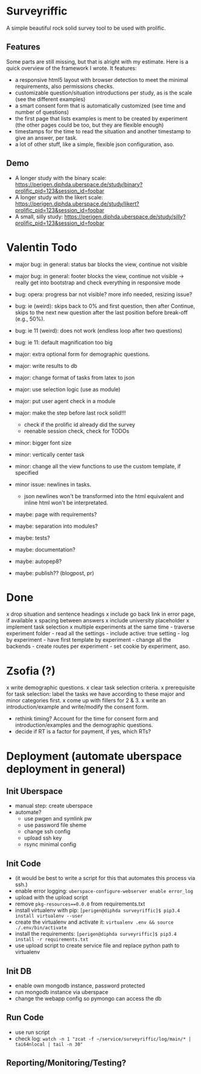 # Surveyriffic

A simple beautiful rock solid survey tool to be used with prolific.

## Features

Some parts are still missing, but that is alright with my estimate.
Here is a quick overview of the framework I wrote. It features:

 - a responsive html5 layout with browser detection to meet the minimal
   requirements, also permissions checks.
 - customizable question/situation introductions per study, as is
   the scale (see the different examples)
 - a smart consent form that is automatically customized (see time and
   number of questions)
 - the first page that lists examples is ment to be created by
   experiment (the other pages could be too, but they are flexible
   enough)
 - timestamps for the time to read the situation and another timestamp
   to give an answer, per task.
 - a lot of other stuff, like a simple, flexible json configuration, aso.

## Demo

 - A longer study with the binary scale: <https://perigen.diphda.uberspace.de/study/binary?prolific_pid=123&session_id=foobar>
 - A longer study with the likert scale: <https://perigen.diphda.uberspace.de/study/likert?prolific_pid=123&session_id=foobar>
 - A small, silly study: <https://perigen.diphda.uberspace.de/study/silly?prolific_pid=123&session_id=foobar>

# Valentin Todo

 - major bug: in general: status bar blocks the view, continue not visible
 - major bug: in general: footer blocks the view, continue not visible
 -> really get into bootstrap and check everything in responsive mode

 - bug: opera: progress bar not visible? more info needed, resizing issue?
 - bug: ie (weird): skips back to 0% and first question, then after Continue, skips to the next new question after the last position before break-off (e.g., 50%).
 - bug: ie 11 (weird): does not work (endless loop after two questions)
 - bug: ie 11: default magnification too big

 - major: extra optional form for demographic questions.
 - major: write results to db
 - major: change format of tasks from latex to json
 - major: use selection logic (use as module)
 - major: put user agent check in a module
 - major: make the step before last rock solid!!!
     - check if the prolific id already did the survey
     - reenable session check, check for TODOs

 - minor: bigger font size
 - minor: vertically center task
 - minor: change all the view functions to use the custom template, if specified
 - minor issue: newlines in tasks.
     - json newlines won't be transformed into the html equivalent and inline html won't be interpretated.

 - maybe: page with requirements?
 - maybe: separation into modules?
 - maybe: tests?
 - maybe: documentation?
 - maybe: autopep8?
 - maybe: publish?? (blogpost, pr)

# Done

 x drop situation and sentence headings
 x include go back link in error page, if available
 x spacing between answers
 x include university placeholder
 x implement task selection
 x multiple experiments at the same time
     - traverse experiment folder
         - read all the settings
         - include active: true setting
         - log by experiment
         - have first template by experiment
     - change all the backends
         - create routes per experiment
         - set cookie by experiment, aso.

# Zsofia (?)

x write demographic questions.
x clear task selection criteria.
x prerequisite for task selection: label the tasks we have according to these major and minor categories first.
x come up with fillers for 2 & 3.
x write an introduction/example and write/modify the consent form.
- rethink timing? Account for the time for consent form and introduction/examples and the demographic questions.
- decide if RT is a factor for payment, if yes, which RTs?

# Deployment (automate uberspace deployment in general)

## Init Uberspace

 - manual step: create uberspace
 - automate?
     - use pwgen and symlink pw
     - use password file sheme
     - change ssh config
     - upload ssh key
     - rsync minimal config

## Init Code

 - (it would be best to write a script for this that automates this process via ssh.)
 - enable error logging: ``uberspace-configure-webserver enable error_log``
 - upload with the upload script
 - remove ``pkg-resources==0.0.0`` from requirements.txt
 - install virtualenv with pip: ``[perigen@diphda surveyriffic]$ pip3.4 install virtualenv --user``
 - create the virtualenv and activate it: ``virtualenv .env && source ./.env/bin/activate``
 - install the requirements: ``[perigen@diphda surveyriffic]$ pip3.4 install -r requirements.txt``
 - use upload script to create service file and replace python path to virtualenv

## Init DB

 - enable own mongodb instance, password protected
 - run mongodb instance via uberspace
 - change the webapp config so pymongo can access the db

## Run Code

 - use run script
 - check log: ``watch -n 1 "zcat -f ~/service/surveyriffic/log/main/* | tai64nlocal | tail -n 30"``

## Reporting/Monitoring/Testing?


